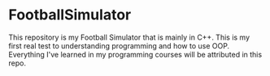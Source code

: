 # FootballSimulator
This repository is my Football Simulator that is mainly in C++. This is my first real test to understanding programming and how to use OOP. Everything I've learned in my programming courses will be attributed in this repo.
